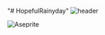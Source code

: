 "# HopefulRainyday" 
![header](https://capsule-render.vercel.app/api?type=waving)

![Aseprite](https://img.shields.io/badge/Aseprite-F2F2F2?style=flat-square&logo=Aseprite&logoColor=7D929E)
